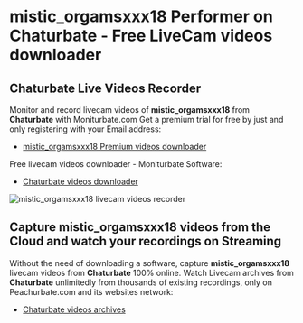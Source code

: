 # mistic_orgamsxxx18 Performer on Chaturbate - Free LiveCam videos downloader

## Chaturbate Live Videos Recorder

Monitor and record livecam videos of **mistic_orgamsxxx18** from **Chaturbate** with Moniturbate.com
Get a premium trial for free by just and only registering with your Email address:
* [mistic_orgamsxxx18 Premium videos downloader](https://moniturbate.com/request-demo-licence-key.html)

Free livecam videos downloader - Moniturbate Software:
* [Chaturbate videos downloader](https://moniturbate.com/moniturbate-download-software.html)

![mistic_orgamsxxx18 livecam videos recorder](https://peachurnet.com/templates/moniturbate-software.png)


## Capture mistic_orgamsxxx18 videos from the Cloud and watch your recordings on Streaming

Without the need of downloading a software, capture **mistic_orgamsxxx18** livecam videos from **Chaturbate** 100% online.
Watch Livecam archives from **Chaturbate** unlimitedly from thousands of existing recordings, only on Peachurbate.com and its websites network:
* [Chaturbate videos archives](https://peachurnet.com/)